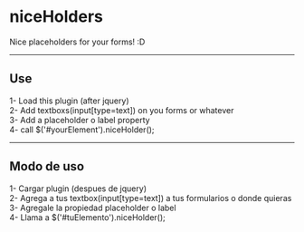 niceHolders
==========

Nice placeholders for your forms! :D

-------------------------------   
Use  
-------------------------------  
  
1- Load this plugin (after jquery)    
2- Add textboxs(input[type=text]) on you forms or whatever  
3- Add a placeholder o label property  
4- call $('#yourElement').niceHolder();  

-------------------------------   
Modo de uso  
-------------------------------  
  
1- Cargar plugin (despues de jquery)  
2- Agrega a tus textbox(input[type=text]) a tus formularios o donde quieras  
3- Agregale la propiedad placeholder o label  
4- Llama a $('#tuElemento').niceHolder();  
  
